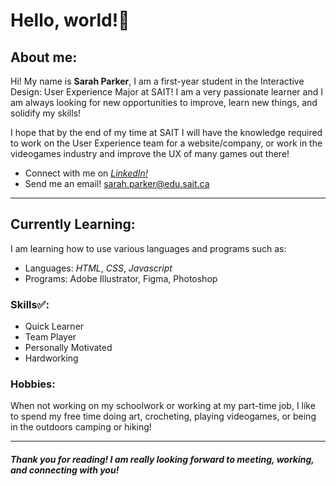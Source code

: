 # Hello, world!👋
## About me:
Hi! My name is **Sarah Parker**, I am a first-year student in the Interactive Design: User Experience Major at SAIT!  I am a very passionate learner and I am always looking for new opportunities to improve, learn new things, and solidify my skills!

 I hope that by the end of my time at SAIT I will have the knowledge required to work on the User Experience team for a website/company, or work in the videogames industry and improve the UX of many games out there!
- Connect with me on *[LinkedIn!](https://www.linkedin.com/in/sarah-parker-76a47a2a3/)*
- Send me an email! sarah.parker@edu.sait.ca
---
## Currently Learning:
I am learning how to use various languages and programs such as:
- Languages: *HTML*, *CSS*, *Javascript*
- Programs: Adobe Illustrator, Figma, Photoshop

### Skills✅:
- Quick Learner
- Team Player 
- Personally Motivated
- Hardworking

### Hobbies:
When not working on my schoolwork or working at my part-time job, I like to spend my free time doing art, crocheting, playing videogames, or being in the outdoors camping or hiking!

---

##### Thank you for reading! I am really looking forward to meeting, working, and connecting with you!

